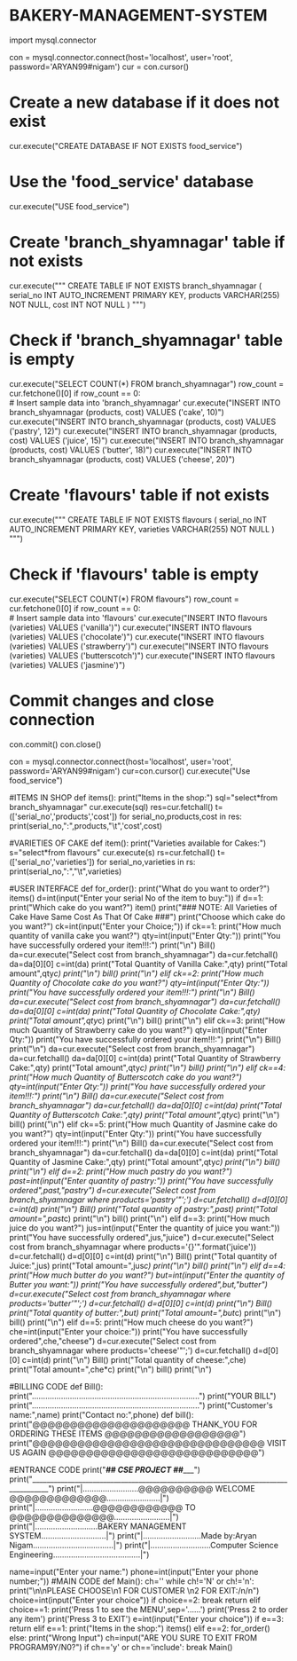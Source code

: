 # BAKERY-MANAGEMENT-SYSTEM
import mysql.connector

con = mysql.connector.connect(host='localhost', user='root', password='ARYAN99#nigam')
cur = con.cursor()

# Create a new database if it does not exist
cur.execute("CREATE DATABASE IF NOT EXISTS food_service")

# Use the 'food_service' database
cur.execute("USE food_service")

# Create 'branch_shyamnagar' table if not exists
cur.execute("""
    CREATE TABLE IF NOT EXISTS branch_shyamnagar (
        serial_no INT AUTO_INCREMENT PRIMARY KEY,
        products VARCHAR(255) NOT NULL,
        cost INT NOT NULL
    )
""")
# Check if 'branch_shyamnagar' table is empty
cur.execute("SELECT COUNT(*) FROM branch_shyamnagar")
row_count = cur.fetchone()[0]
if row_count == 0:    
    # Insert sample data into 'branch_shyamnagar'
    cur.execute("INSERT INTO branch_shyamnagar (products, cost) VALUES ('cake', 10)")
    cur.execute("INSERT INTO branch_shyamnagar (products, cost) VALUES ('pastry', 12)")
    cur.execute("INSERT INTO branch_shyamnagar (products, cost) VALUES ('juice', 15)")
    cur.execute("INSERT INTO branch_shyamnagar (products, cost) VALUES ('butter', 18)")
    cur.execute("INSERT INTO branch_shyamnagar (products, cost) VALUES ('cheese', 20)")

# Create 'flavours' table if not exists
cur.execute("""
    CREATE TABLE IF NOT EXISTS flavours (
        serial_no INT AUTO_INCREMENT PRIMARY KEY,
        varieties VARCHAR(255) NOT NULL
    )
""")
# Check if 'flavours' table is empty
cur.execute("SELECT COUNT(*) FROM flavours")
row_count = cur.fetchone()[0]
if row_count == 0:    
    # Insert sample data into 'flavours'
    cur.execute("INSERT INTO flavours (varieties) VALUES ('vanilla')")
    cur.execute("INSERT INTO flavours (varieties) VALUES ('chocolate')")
    cur.execute("INSERT INTO flavours (varieties) VALUES ('strawberry')")
    cur.execute("INSERT INTO flavours (varieties) VALUES ('butterscotch')")
    cur.execute("INSERT INTO flavours (varieties) VALUES ('jasmine')")

# Commit changes and close connection
con.commit()
con.close()

con = mysql.connector.connect(host='localhost', user='root', password='ARYAN99#nigam')
cur=con.cursor()
cur.execute("Use food_service")


#ITEMS IN SHOP
def items():
    print("Items in the shop:")
    sql="select*from branch_shyamnagar"
    cur.execute(sql)
    res=cur.fetchall()
    t=(['serial_no','products','cost'])
    for serial_no,products,cost in res:
        print(serial_no,":",products,"\t",'cost',cost)


#VARIETIES OF CAKE
def item():
    print("Varieties available for Cakes:")
    s="select*from flavours"
    cur.execute(s)
    rs=cur.fetchall()
    t=(['serial_no','varieties'])
    for serial_no,varieties in rs:
        print(serial_no,":","\t",varieties)

#USER INTERFACE
def for_order():
    print("What do you want to order?")
    items()
    d=int(input("Enter your serial No of the item to buy:"))
    if d==1:
        print("Which cake do you want?")
        item()
        print("### NOTE: All Varieties of Cake Have Same Cost As That Of Cake  ###")
        print("Choose which cake do you want?")
        ck=int(input("Enter your Choice;"))
        if ck==1:
            print("How much quantity of vanilla cake you want?")
            qty=int(input("Enter Qty:"))
            print("You have successfully ordered your item!!!:")
            print("\n")
            Bill()
            da=cur.execute("Select cost from branch_shyamnagar")
            da=cur.fetchall()
            da=da[0][0]
            c=int(da)
            print("Total Quantity of Vanilla Cake:",qty)
            print("Total amount",qty*c)
            print("\n")
            bill()
            print("\n")
        elif ck==2:
            print("How much Quantity of Chocolate cake do you want?")
            qty=int(input("Enter Qty:"))
            print("You have successfully ordered your item!!!:")
            print("\n")
            Bill()
            da=cur.execute("Select cost from branch_shyamnagar")
            da=cur.fetchall()
            da=da[0][0]
            c=int(da)
            print("Total Quantity of Chocolate Cake:",qty)
            print("Total amount",qty*c)
            print("\n")
            bill()
            print("\n")
        elif ck==3:
            print("How much Quantity of Strawberry cake do you want?")
            qty=int(input("Enter Qty:"))
            print("You have successfully ordered your item!!!:")
            print("\n")
            Bill()
            print("\n")
            da=cur.execute("Select cost from branch_shyamnagar")
            da=cur.fetchall()
            da=da[0][0]
            c=int(da)
            print("Total Quantity of Strawberry Cake:",qty)
            print("Total amount",qty*c)
            print("\n")
            bill()
            print("\n")
        elif ck==4:
            print("How much Quantity of Butterscotch cake do you want?")
            qty=int(input("Enter Qty:"))
            print("You have successfully ordered your item!!!:")
            print("\n")
            Bill()
            da=cur.execute("Select cost from branch_shyamnagar")
            da=cur.fetchall()
            da=da[0][0]
            c=int(da)
            print("Total Quantity of Butterscotch Cake:",qty)
            print("Total amount",qty*c)
            print("\n")
            bill()
            print("\n")
        elif ck==5:
            print("How much Quantity of Jasmine cake do you want?")
            qty=int(input("Enter Qty:"))
            print("You have successfully ordered your item!!!:")
            print("\n")
            Bill()
            da=cur.execute("Select cost from branch_shyamnagar")
            da=cur.fetchall()
            da=da[0][0]
            c=int(da)
            print("Total Quantity of Jasmine Cake:",qty)
            print("Total amount",qty*c)
            print("\n")
            bill()
            print("\n")
    elif d==2:
        print("How much pastry do you want?")
        past=int(input("Enter quantity of pastry:"))
        print("You have successfully ordered",past,"pastry")
        d=cur.execute("Select cost from branch_shyamnagar where products='pastry'"';')
        d=cur.fetchall()
        d=d[0][0]
        c=int(d)
        print("\n")
        Bill()
        print("Total quantity of pastry:",past)
        print("Total amount=",past*c)
        print("\n")
        bill()
        print("\n")
    elif d==3:
        print("How much juice do you want?")
        jus=int(input("Enter the quantity of juice you want:"))
        print("You have successfully ordered",jus,"juice")
        d=cur.execute("Select cost from branch_shyamnagar where products='{}'".format('juice'))
        d=cur.fetchall()
        d=d[0][0]
        c=int(d)
        print("\n")
        Bill()
        print("Total quantity of Juice:",jus)
        print("Total amount=",jus*c)
        print("\n")
        bill()
        print("\n")
    elif d==4:
        print("How much butter do you want?")
        but=int(input("Enter the quantity of Butter you want:"))
        print("You have successfully ordered",but,"butter")
        d=cur.execute("Select cost from branch_shyamnagar where products='butter'"';')
        d=cur.fetchall()
        d=d[0][0]
        c=int(d)
        print("\n")
        Bill()
        print("Total quantity of butter:",but)
        print("Total amount=",but*c)
        print("\n")
        bill()
        print("\n")
    elif d==5:
            print("How much cheese do you want?")
            che=int(input("Enter your choice:"))
            print("You have successfully ordered",che,"cheese")
            d=cur.execute("Select cost from branch_shyamnagar where products='cheese'"';')
            d=cur.fetchall()
            d=d[0][0]
            c=int(d)
            print("\n")
            Bill()
            print("Total quantity of cheese:",che)
            print("Total amount=",che*c)
            print("\n")
            bill()
            print("\n")

#BILLING CODE
def Bill():
    print("...........................................................................")
    print("YOUR BILL")
    print("...........................................................................")
    print("Customer's name:",name)
    print("Contact no:",phone)
def bill():
    print("@@@@@@@@@@@@@@@@@@@@@ THANK_YOU FOR ORDERING THESE ITEMS @@@@@@@@@@@@@@@@@@")
    print("@@@@@@@@@@@@@@@@@@@@@@@@@@@@@@@ VISIT US AGAIN @@@@@@@@@@@@@@@@@@@@@@@@@@@@")

#ENTRANCE CODE
print("_________________________## CSE PROJECT ##____________________________")
print("___________________________________________________________________________________")
print("|.........................@@@@@@@@@@ WELCOME @@@@@@@@@@@@@........................|")
print("|..........................@@@@@@@@@@@@ TO @@@@@@@@@@@@@@.........................|")
print("|............................BAKERY MANAGEMENT SYSTEM.............................|")
print("|..........................Made by:Aryan Nigam....................................|")
print("|...........................Computer Science Engineering.......................................|")

name=input("Enter your name:")
phone=int(input("Enter your phone number;"))
#MAIN CODE
def Main():
    ch=''
    while ch!='N' or ch!='n':
        print("\n\nPLEASE CHOOSE\n1 FOR CUSTOMER \n2 FOR EXIT:/n/n")
        choice=int(input("Enter your choice"))
        if choice==2:
            break
            return
        elif choice==1:
            print('Press 1 to see the MENU',sep='......')
            print('Press 2 to order any item')
            print('Press 3 to EXIT')
            e=int(input("Enter your choice"))
            if e==3:
                return
            elif e==1:
                print("Items in the shop:")
                items()
            elif e==2:
                for_order()
            else:
                print("Wrong Input")
                ch=input("ARE YOU SURE TO EXIT FROM PROGRAM9Y/N0?")
                if ch=='y' or ch=='include':
                    break
Main()

